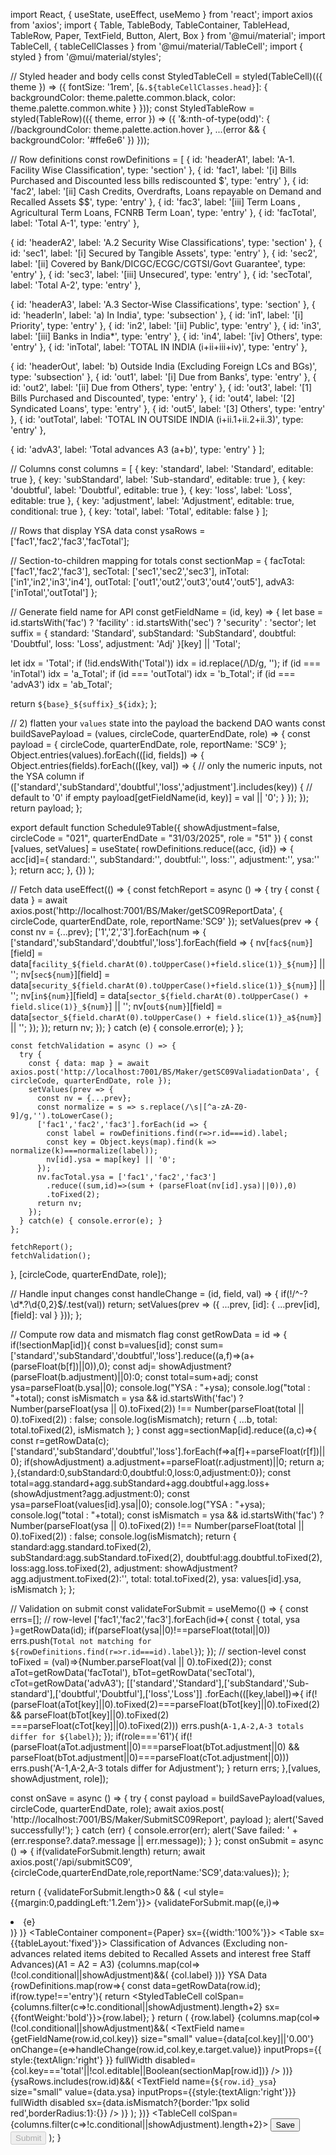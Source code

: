 import React, { useState, useEffect, useMemo } from 'react';
import axios from 'axios';
import {
  Table,
  TableBody,
  TableContainer,
  TableHead,
  TableRow,
  Paper,
  TextField,
  Button,
  Alert,
  Box
} from '@mui/material';
import TableCell, { tableCellClasses } from '@mui/material/TableCell';
import { styled } from '@mui/material/styles';

// Styled header and body cells
const StyledTableCell = styled(TableCell)(({ theme }) => ({
  fontSize: '1rem',
  [`&.${tableCellClasses.head}`]: {
    backgroundColor: theme.palette.common.black,
    color: theme.palette.common.white
  }
}));
const StyledTableRow = styled(TableRow)(({ theme, error }) => ({
  '&:nth-of-type(odd)': {
    //backgroundColor: theme.palette.action.hover
  },
  ...(error && { backgroundColor: '#ffe6e6' })
}));

// Row definitions
const rowDefinitions = [
  { id: 'headerA1',  label: 'A-1. Facility Wise Classification', type: 'section' },
  { id: 'fac1',      label: '[i] Bills Purchased and Discounted less bills rediscounted $', type: 'entry' },
  { id: 'fac2',      label: '[ii] Cash Credits, Overdrafts, Loans repayable on Demand and Recalled Assets $$', type: 'entry' },
  { id: 'fac3',      label: '[iii]  Term Loans , Agricultural Term Loans, FCNRB Term Loan', type: 'entry' },
  { id: 'facTotal',  label: 'Total A-1', type: 'entry' },

  { id: 'headerA2',  label: 'A.2 Security Wise Classifications', type: 'section' },
  { id: 'sec1',      label: '[i] Secured by Tangible Assets', type: 'entry' },
  { id: 'sec2',      label: '[ii] Covered by Bank/DICGC/ECGC/CGTSI/Govt Guarantee', type: 'entry' },
  { id: 'sec3',      label: '[iii] Unsecured', type: 'entry' },
  { id: 'secTotal',  label: 'Total A-2', type: 'entry' },

  { id: 'headerA3',  label: 'A.3 Sector-Wise Classifications', type: 'section' },
  { id: 'headerIn',  label: 'a) In India', type: 'subsection' },
  { id: 'in1',       label: '[i] Priority', type: 'entry' },
  { id: 'in2',       label: '[ii] Public', type: 'entry' },
  { id: 'in3',       label: '[iii] Banks in India*', type: 'entry' },
  { id: 'in4',       label: '[iv] Others', type: 'entry' },
  { id: 'inTotal',   label: 'TOTAL IN INDIA (i+ii+iii+iv)', type: 'entry' },

  { id: 'headerOut', label: 'b) Outside India (Excluding Foreign LCs and BGs)', type: 'subsection' },
  { id: 'out1',      label: '[i] Due from Banks', type: 'entry' },
  { id: 'out2',      label: '[ii] Due from Others', type: 'entry' },
  { id: 'out3',      label: '[1] Bills Purchased and Discounted', type: 'entry' },
  { id: 'out4',      label: '[2] Syndicated Loans', type: 'entry' },
  { id: 'out5',      label: '[3] Others', type: 'entry' },
  { id: 'outTotal',  label: 'TOTAL IN OUTSIDE INDIA (i+ii.1+ii.2+ii.3)', type: 'entry' },

  { id: 'advA3',     label: 'Total advances A3 (a+b)', type: 'entry' }
];

// Columns
const columns = [
  { key: 'standard',    label: 'Standard',      editable: true },
  { key: 'subStandard', label: 'Sub-standard',  editable: true },
  { key: 'doubtful',    label: 'Doubtful',      editable: true },
  { key: 'loss',        label: 'Loss',          editable: true },
  { key: 'adjustment',  label: 'Adjustment',    editable: true, conditional: true },
  { key: 'total',       label: 'Total',         editable: false }
];

// Rows that display YSA data
const ysaRows = ['fac1','fac2','fac3','facTotal'];

// Section-to-children mapping for totals
const sectionMap = {
  facTotal: ['fac1','fac2','fac3'],
  secTotal: ['sec1','sec2','sec3'],
  inTotal:  ['in1','in2','in3','in4'],
  outTotal: ['out1','out2','out3','out4','out5'],
  advA3:    ['inTotal','outTotal']
};

// Generate field name for API
const getFieldName = (id, key) => {
  let base = id.startsWith('fac') ? 'facility'
           : id.startsWith('sec') ? 'security'
           : 'sector';
  let suffix = {
    standard: 'Standard',
    subStandard: 'SubStandard',
    doubtful: 'Doubtful',
    loss: 'Loss',
    adjustment: 'Adj'
  }[key] || 'Total';

  let idx = 'Total';
  if (!id.endsWith('Total')) idx = id.replace(/\D/g, '');
  if (id === 'inTotal')  idx = 'a_Total';
  if (id === 'outTotal') idx = 'b_Total';
  if (id === 'advA3')    idx = 'ab_Total';

  return `${base}_${suffix}_${idx}`;
};

// 2) flatten your `values` state into the payload the backend DAO wants
const buildSavePayload = (values, circleCode, quarterEndDate, role) => {
  const payload = { circleCode, quarterEndDate, role, reportName: 'SC9' };
  Object.entries(values).forEach(([id, fields]) => {
    Object.entries(fields).forEach(([key, val]) => {
      // only the numeric inputs, not the YSA column
      if (['standard','subStandard','doubtful','loss','adjustment'].includes(key)) {
        // default to '0' if empty
        payload[getFieldName(id, key)] = val || '0';
      }
    });
  });
  return payload;
};

export default function Schedule9Table({ showAdjustment=false, circleCode = "021", quarterEndDate = "31/03/2025", role = "51" }) {
  const [values, setValues] = useState(
    rowDefinitions.reduce((acc, {id}) => { acc[id]={ standard:'', subStandard:'', doubtful:'', loss:'', adjustment:'', ysa:'' }; return acc; }, {})
  );

  // Fetch data
  useEffect(() => {
    const fetchReport = async () => {
      try {
        const { data } = await axios.post('http://localhost:7001/BS/Maker/getSC09ReportData',  { circleCode, quarterEndDate, role, reportName:'SC9' });
        setValues(prev => {
          const nv = {...prev};
          ['1','2','3'].forEach(num => {
            ['standard','subStandard','doubtful','loss'].forEach(field => {
              nv[`fac${num}`][field] = data[`facility_${field.charAt(0).toUpperCase()+field.slice(1)}_${num}`] || '';
              nv[`sec${num}`][field] = data[`security_${field.charAt(0).toUpperCase()+field.slice(1)}_${num}`] || '';
              nv[`in${num}`][field] = data[`sector_${field.charAt(0).toUpperCase() + field.slice(1)}_${num}`] || '';
              nv[`out${num}`][field] = data[`sector_${field.charAt(0).toUpperCase() + field.slice(1)}_a${num}`] || '';
            });
          });
          return nv;
        });
      } catch (e) { console.error(e); }
    };

    const fetchValidation = async () => {
      try {
        const { data: map } = await axios.post('http://localhost:7001/BS/Maker/getSC09ValiadationData', { circleCode, quarterEndDate, role });
        setValues(prev => {
          const nv = {...prev};
          const normalize = s => s.replace(/\s|[^a-zA-Z0-9]/g,'').toLowerCase();
          ['fac1','fac2','fac3'].forEach(id => {
            const label = rowDefinitions.find(r=>r.id===id).label;
            const key = Object.keys(map).find(k => normalize(k)===normalize(label));
            nv[id].ysa = map[key] || '0';
          });
          nv.facTotal.ysa = ['fac1','fac2','fac3']
            .reduce((sum,id)=>(sum + (parseFloat(nv[id].ysa)||0)),0)
            .toFixed(2);
          return nv;
        });
      } catch(e) { console.error(e); }
    };

    fetchReport();
    fetchValidation();
  }, [circleCode, quarterEndDate, role]);

  // Handle input changes
  const handleChange = (id, field, val) => {
    if(!/^-?\d*\.?\d{0,2}$/.test(val)) return;
    setValues(prev => ({ ...prev, [id]: { ...prev[id], [field]: val } }));
  };

  // Compute row data and mismatch flag
  const getRowData = id => {
    if(!sectionMap[id]){
      const b=values[id];
      const sum=['standard','subStandard','doubtful','loss'].reduce((a,f)=>(a+(parseFloat(b[f])||0)),0);
      const adj= showAdjustment?(parseFloat(b.adjustment)||0):0;
      const total=sum+adj;
      const ysa=parseFloat(b.ysa||0);
      console.log("YSA   : "+ysa);
      console.log("total   : "+total);
      const isMismatch =  ysa && id.startsWith('fac') ? Number(parseFloat(ysa || 0).toFixed(2)) !== Number(parseFloat(total || 0).toFixed(2)) : false;
      console.log(isMismatch);
      return { ...b, total: total.toFixed(2), isMismatch };
    }
    const agg=sectionMap[id].reduce((a,c)=>{
      const r=getRowData(c);
      ['standard','subStandard','doubtful','loss'].forEach(f=>a[f]+=parseFloat(r[f])||0);
      if(showAdjustment) a.adjustment+=parseFloat(r.adjustment)||0;
      return a;
    },{standard:0,subStandard:0,doubtful:0,loss:0,adjustment:0});
    const total=agg.standard+agg.subStandard+agg.doubtful+agg.loss+(showAdjustment?agg.adjustment:0);
    const ysa=parseFloat(values[id].ysa||0);
    console.log("YSA   : "+ysa);
    console.log("total   : "+total);
    const isMismatch = ysa && id.startsWith('fac') ? Number(parseFloat(ysa || 0).toFixed(2)) !== Number(parseFloat(total || 0).toFixed(2)) : false;
    console.log(isMismatch);
    return {
      standard:agg.standard.toFixed(2),
      subStandard:agg.subStandard.toFixed(2),
      doubtful:agg.doubtful.toFixed(2),
      loss:agg.loss.toFixed(2),
      adjustment: showAdjustment?agg.adjustment.toFixed(2):'',
      total: total.toFixed(2),
      ysa: values[id].ysa,
      isMismatch
    };
  };

  // Validation on submit
  const validateForSubmit = useMemo(() => {
    const errs=[];
    // row-level
    ['fac1','fac2','fac3'].forEach(id=>{
      const { total, ysa }=getRowData(id);
      if(parseFloat(ysa||0)!==parseFloat(total||0)) errs.push(`Total not matching for ${rowDefinitions.find(r=>r.id===id).label}`);
    });
    // section-level
    const toFixed = (val)=>{Number.parseFloat(val || 0).toFixed(2)};
    const aTot=getRowData('facTotal'), bTot=getRowData('secTotal'), cTot=getRowData('advA3');
    [['standard','Standard'],['subStandard','Sub-standard'],['doubtful','Doubtful'],['loss','Loss']]
      .forEach(([key,label])=>{
        if(!(parseFloat(aTot[key]||0).toFixed(2)===parseFloat(bTot[key]||0).toFixed(2) && parseFloat(bTot[key]||0).toFixed(2) ===parseFloat(cTot[key]||0).toFixed(2)))
          errs.push(`A-1,A-2,A-3 totals differ for ${label}`);
      });
    if(role==='61'){
      if(!(parseFloat(aTot.adjustment||0)===parseFloat(bTot.adjustment||0) && parseFloat(bTot.adjustment||0)===parseFloat(cTot.adjustment||0)))
        errs.push('A-1,A-2,A-3 totals differ for Adjustment');
    }
    return errs;
  },[values, showAdjustment, role]);

  const onSave = async () => {
    try {
      const payload = buildSavePayload(values, circleCode, quarterEndDate, role);
      await axios.post(
        'http://localhost:7001/BS/Maker/SubmitSC09Report',
        payload
      );
      alert('Saved successfully!');
    } catch (err) {
      console.error(err);
      alert('Save failed: ' + (err.response?.data?.message || err.message));
    }
  };
  const onSubmit = async () => {
    if(validateForSubmit.length) return;
    await axios.post('/api/submitSC09',{circleCode,quarterEndDate,role,reportName:'SC9',data:values});
  };

  return (
    <Box sx={{p:2}}>
      {validateForSubmit.length>0 && (
        <Alert severity="error" sx={{mb:2}}>
          <ul style={{margin:0,paddingLeft:'1.2em'}}>
            {validateForSubmit.map((e,i)=><li key={i}>{e}</li>)}
          </ul>
        </Alert>
      )}
      <TableContainer component={Paper} sx={{width:'100%'}}>
        <Table sx={{tableLayout:'fixed'}}>
          <TableHead>
            <TableRow>
              <StyledTableCell>Classification of Advances (Excluding non-advances
              related items debited to Recalled Assets
              and interest free Staff Advances)(A1 = A2 = A3)</StyledTableCell>
              {columns.map(col=>(!col.conditional||showAdjustment)&&(
                <StyledTableCell key={col.key} align="center">{col.label}</StyledTableCell>
              ))}
              <StyledTableCell align="center">YSA Data</StyledTableCell>
            </TableRow>
          </TableHead>
          <TableBody>
            {rowDefinitions.map(row=>{
              const data=getRowData(row.id);
              if(row.type!=='entry'){
                return <StyledTableRow key={row.id}><StyledTableCell colSpan={columns.filter(c=>!c.conditional||showAdjustment).length+2} sx={{fontWeight:'bold'}}>{row.label}</StyledTableCell></StyledTableRow>;
              }
              return (
                <StyledTableRow key={row.id} error={data.isMismatch}>
                  <StyledTableCell>{row.label}</StyledTableCell>
                  {columns.map(col=>(!col.conditional||showAdjustment)&&(
                    <StyledTableCell key={col.key} align="right">
                      <TextField
                        name={getFieldName(row.id,col.key)}
                        size="small"
                        value={data[col.key]||'0.00'}
                        onChange={e=>handleChange(row.id,col.key,e.target.value)}
                        inputProps={{ style:{textAlign:'right'} }}
                        fullWidth
                        disabled={col.key==='total'||!col.editable||Boolean(sectionMap[row.id])}
                      />
                    </StyledTableCell>
                  ))}
                  <StyledTableCell align="right">
                    {ysaRows.includes(row.id)&&(
                      <TextField
                        name={`${row.id}_ysa`}
                        size="small"
                        value={data.ysa}
                        inputProps={{style:{textAlign:'right'}}}
                        fullWidth
                        disabled
                        sx={data.isMismatch?{border:'1px solid red',borderRadius:1}:{}}
                      />
                    )}
                  </StyledTableCell>
                </StyledTableRow>
              );
            })}
            <TableRow>
              <TableCell colSpan={columns.filter(c=>!c.conditional||showAdjustment).length+2}>
                <Button variant="contained" color="warning" onClick={onSave}>Save</Button>
                <Button sx={{ml:1}} variant="contained" color="primary" onClick={onSubmit} disabled={!!validateForSubmit.length}>Submit</Button>
              </TableCell>
            </TableRow>
          </TableBody>
        </Table>
      </TableContainer>
    </Box>
  );
}
